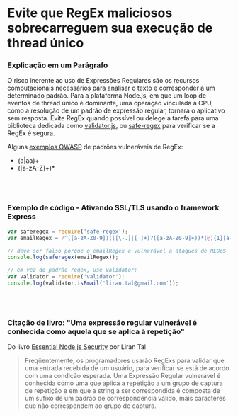 # Evite que RegEx maliciosos sobrecarreguem sua execução de thread único

### Explicação em um Parágrafo

O risco inerente ao uso de Expressões Regulares são os recursos computacionais necessários para analisar o texto e corresponder a um determinado padrão. Para a plataforma Node.js, em que um loop de eventos de thread único é dominante, uma operação vinculada à CPU, como a resolução de um padrão de expressão regular, tornará o aplicativo sem resposta.
Evite RegEx quando possível ou delege a tarefa para uma biblioteca dedicada como [validator.js](https://github.com/chriso/validator.js), ou [safe-regex](https://github.com/substack/safe-regex) para verificar se a RegEx é segura.

Alguns [exemplos OWASP](https://www.owasp.org/index.php/Regular_expression_Denial_of_Service_-_ReDoS) de padrões vulneráveis de RegEx:
* (a|aa)+
* ([a-zA-Z]+)*

<br/><br/>

### Exemplo de código - Ativando SSL/TLS usando o framework Express

```javascript
var saferegex = require('safe-regex');
var emailRegex = /^([a-zA-Z0-9])(([\-.]|[_]+)?([a-zA-Z0-9]+))*(@){1}[a-z0-9]+[.]{1}(([a-z]{2,3})|([a-z]{2,3}[.]{1}[a-z]{2,3}))$/;

// deve ser falso porque o emailRegex é vulnerável a ataques de REDoS
console.log(saferegex(emailRegex));

// em vez do padrão regex, use validator:
var validator = require('validator');
console.log(validator.isEmail('liran.tal@gmail.com'));
```

<br/><br/>

### Citação de livro: "Uma expressão regular vulnerável é conhecida como aquela que se aplica à repetição"

Do livro [Essential Node.js Security](https://leanpub.com/nodejssecurity) por Liran Tal
> Freqüentemente, os programadores usarão RegExs para validar que uma entrada recebida de um usuário, para verificar se está de acordo com uma condição esperada. Uma Expressão Regular vulnerável é conhecida como uma que aplica a repetição a um grupo de captura de repetição e em que a string a ser correspondida é composta de um sufixo de um padrão de correspondência válido, mais caracteres que não correspondem ao grupo de captura.

